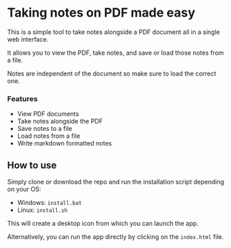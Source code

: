 # Taking notes on PDF made easy

This is a simple tool to take notes alongside a PDF document all in a single web interface.

It allows you to view the PDF, take notes, and save or load those notes from a file.

Notes are independent of the document so make sure to load the correct one.

### Features
- View PDF documents
- Take notes alongside the PDF
- Save notes to a file
- Load notes from a file
- Write markdown formatted notes

## How to use
Simply clone or download the repo and run the installation script depending on your OS:
* Windows: `install.bat`
* Linux: `install.sh`

This will create a desktop icon from which you can launch the app.

Alternatively, you can run the app directly by clicking on the `index.html` file.